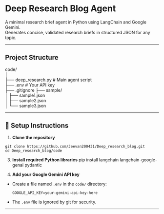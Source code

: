 # Deep Research Blog Agent

A minimal research brief agent in Python using LangChain and Google Gemini.  
Generates concise, validated research briefs in structured JSON for any topic.

---

## Project Structure

code/  
│  
├── deep_research.py # Main agent script  
├── .env # Your API key  
├── .gitignore
├── sample/  
│ ├── sample1.json  
│ ├── sample2.json  
│ └── sample3.json   

---

## 🚀 Setup Instructions

1. **Clone the repository**
```
git clone https://github.com/Jeevan200431/Deep_research_blog.git  
cd Deep_research_blog/code
```


3. **Install required Python libraries**
pip install langchain langchain-google-genai pydantic

4. **Add your Google Gemini API key**

- Create a file named `.env` in the `code/` directory:
  ```
  GOOGLE_API_KEY=your-gemini-api-key-here
  ```
- The `.env` file is ignored by git for security.

---



